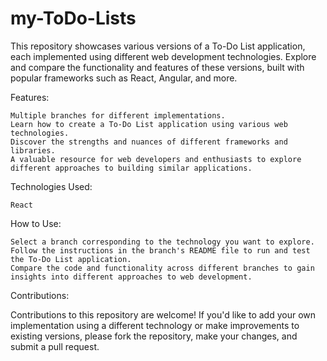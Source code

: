 # my-ToDo-Lists

This repository showcases various versions of a To-Do List application, each implemented using different web development technologies. Explore and compare the functionality and features of these versions, built with popular frameworks such as React, Angular, and more.

Features:

    Multiple branches for different implementations.
    Learn how to create a To-Do List application using various web technologies.
    Discover the strengths and nuances of different frameworks and libraries.
    A valuable resource for web developers and enthusiasts to explore different approaches to building similar applications.

Technologies Used:

    React
   

How to Use:

    Select a branch corresponding to the technology you want to explore.
    Follow the instructions in the branch's README file to run and test the To-Do List application.
    Compare the code and functionality across different branches to gain insights into different approaches to web development.

Contributions:

Contributions to this repository are welcome! If you'd like to add your own implementation using a different technology or make improvements to existing versions, please fork the repository, make your changes, and submit a pull request.
